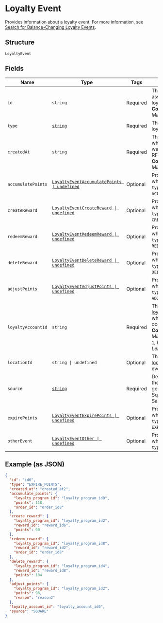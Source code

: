 
# Loyalty Event

Provides information about a loyalty event.
For more information, see [Search for Balance-Changing Loyalty Events](../../https://developer.squareup.com/docs/loyalty-api/loyalty-events).

## Structure

`LoyaltyEvent`

## Fields

| Name | Type | Tags | Description |
|  --- | --- | --- | --- |
| `id` | `string` | Required | The Square-assigned ID of the loyalty event.<br>**Constraints**: *Minimum Length*: `1` |
| `type` | [`string`](../../doc/models/loyalty-event-type.md) | Required | The type of the loyalty event. |
| `createdAt` | `string` | Required | The timestamp when the event was created, in RFC 3339 format.<br>**Constraints**: *Minimum Length*: `1` |
| `accumulatePoints` | [`LoyaltyEventAccumulatePoints \| undefined`](../../doc/models/loyalty-event-accumulate-points.md) | Optional | Provides metadata when the event `type` is `ACCUMULATE_POINTS`. |
| `createReward` | [`LoyaltyEventCreateReward \| undefined`](../../doc/models/loyalty-event-create-reward.md) | Optional | Provides metadata when the event `type` is `CREATE_REWARD`. |
| `redeemReward` | [`LoyaltyEventRedeemReward \| undefined`](../../doc/models/loyalty-event-redeem-reward.md) | Optional | Provides metadata when the event `type` is `REDEEM_REWARD`. |
| `deleteReward` | [`LoyaltyEventDeleteReward \| undefined`](../../doc/models/loyalty-event-delete-reward.md) | Optional | Provides metadata when the event `type` is `DELETE_REWARD`. |
| `adjustPoints` | [`LoyaltyEventAdjustPoints \| undefined`](../../doc/models/loyalty-event-adjust-points.md) | Optional | Provides metadata when the event `type` is `ADJUST_POINTS`. |
| `loyaltyAccountId` | `string` | Required | The ID of the [loyalty account](../../doc/models/loyalty-account.md) in which the event occurred.<br>**Constraints**: *Minimum Length*: `1`, *Maximum Length*: `36` |
| `locationId` | `string \| undefined` | Optional | The ID of the [location](../../doc/models/location.md) where the event occurred. |
| `source` | [`string`](../../doc/models/loyalty-event-source.md) | Required | Defines whether the event was generated by the Square Point of Sale. |
| `expirePoints` | [`LoyaltyEventExpirePoints \| undefined`](../../doc/models/loyalty-event-expire-points.md) | Optional | Provides metadata when the event `type` is `EXPIRE_POINTS`. |
| `otherEvent` | [`LoyaltyEventOther \| undefined`](../../doc/models/loyalty-event-other.md) | Optional | Provides metadata when the event `type` is `OTHER`. |

## Example (as JSON)

```json
{
  "id": "id0",
  "type": "EXPIRE_POINTS",
  "created_at": "created_at2",
  "accumulate_points": {
    "loyalty_program_id": "loyalty_program_id8",
    "points": 118,
    "order_id": "order_id8"
  },
  "create_reward": {
    "loyalty_program_id": "loyalty_program_id2",
    "reward_id": "reward_id6",
    "points": 90
  },
  "redeem_reward": {
    "loyalty_program_id": "loyalty_program_id8",
    "reward_id": "reward_id2",
    "order_id": "order_id8"
  },
  "delete_reward": {
    "loyalty_program_id": "loyalty_program_id4",
    "reward_id": "reward_id8",
    "points": 104
  },
  "adjust_points": {
    "loyalty_program_id": "loyalty_program_id2",
    "points": 96,
    "reason": "reason2"
  },
  "loyalty_account_id": "loyalty_account_id0",
  "source": "SQUARE"
}
```

